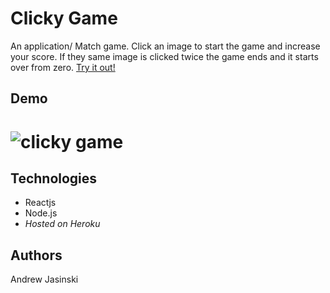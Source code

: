 # **Clicky Game**

An application/ Match game. Click an image to start the game and increase your score. If they same image is clicked twice the game ends and it starts over from zero. [Try it out!](https://clickygameaj.herokuapp.com/)

## Demo


# ![clicky game](https://youtu.be/KGAV8e60dSI)



## Technologies 

  * Reactjs
  * Node.js
  * *Hosted on Heroku*

## Authors

Andrew Jasinski

